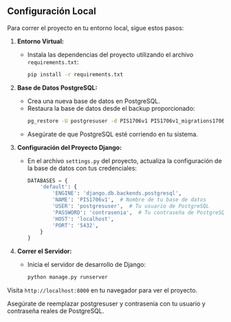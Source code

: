 ## Configuración Local

Para correr el proyecto en tu entorno local, sigue estos pasos:

1. **Entorno Virtual:**
   - Instala las dependencias del proyecto utilizando el archivo `requirements.txt`:
     ```sh
     pip install -r requirements.txt
     ```

2. **Base de Datos PostgreSQL:**
   - Crea una nueva base de datos en PostgreSQL.
   - Restaura la base de datos desde el backup proporcionado:
     ```sh
     pg_restore -U postgresuser -d PIS1706v1 PIS1706v1_migrations1706.backup
     ```
   - Asegúrate de que PostgreSQL esté corriendo en tu sistema.

3. **Configuración del Proyecto Django:**
   - En el archivo `settings.py` del proyecto, actualiza la configuración de la base de datos con tus credenciales:
     ```python
     DATABASES = {
         'default': {
             'ENGINE': 'django.db.backends.postgresql',
             'NAME': 'PIS1706v1',  # Nombre de tu base de datos
             'USER': 'postgresuser',  # Tu usuario de PostgreSQL
             'PASSWORD': 'contrasenia',  # Tu contraseña de PostgreSQL
             'HOST': 'localhost',
             'PORT': '5432',
         }
     }
     ```

4. **Correr el Servidor:**
   - Inicia el servidor de desarrollo de Django:
     ```sh
     python manage.py runserver
     ```

Visita `http://localhost:8000` en tu navegador para ver el proyecto.

Asegúrate de reemplazar postgresuser y contrasenia con tu usuario y contraseña reales de PostgreSQL.
